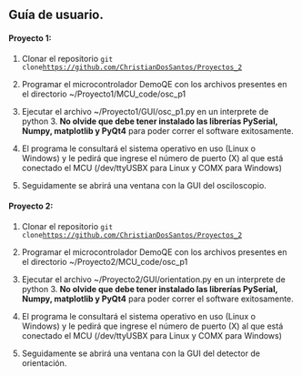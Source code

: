## Guía de usuario.

#### **Proyecto 1:**

1. Clonar el repositorio `git clone`[`https://github.com/ChristianDosSantos/Proyectos_2`](https://github.com/ChristianDosSantos/Proyectos_2)

2. Programar el microcontrolador DemoQE con los archivos presentes en el directorio ~/Proyecto1/MCU\_code/osc\_p1

3. Ejecutar el archivo ~/Proyecto1/GUI/osc\_p1.py en un interprete de python 3. **No olvide que debe tener instalado las librerías PySerial, Numpy, matplotlib y PyQt4** para poder correr el software exitosamente.

4. El programa le consultará el sistema operativo en uso \(Linux o Windows\) y le pedirá que ingrese el número de puerto \(X\) al que está conectado el MCU \(/dev/ttyUSBX para Linux y COMX para Windows\)

5. Seguidamente se abrirá una ventana con la GUI del osciloscopio.

#### Proyecto 2: 

1. Clonar el repositorio `git clone`[`https://github.com/ChristianDosSantos/Proyectos_2`](https://github.com/ChristianDosSantos/Proyectos_2)

2. Programar el microcontrolador DemoQE con los archivos presentes en el directorio ~/Proyecto2/MCU\_code/osc\_p1

3. Ejecutar el archivo ~/Proyecto2/GUI/orientation.py en un interprete de python 3. **No olvide que debe tener instalado las librerías PySerial, Numpy, matplotlib y PyQt4** para poder correr el software exitosamente.

4. El programa le consultará el sistema operativo en uso \(Linux o Windows\) y le pedirá que ingrese el número de puerto \(X\) al que está conectado el MCU \(/dev/ttyUSBX para Linux y COMX para Windows\)

5. Seguidamente se abrirá una ventana con la GUI del detector de orientación.



